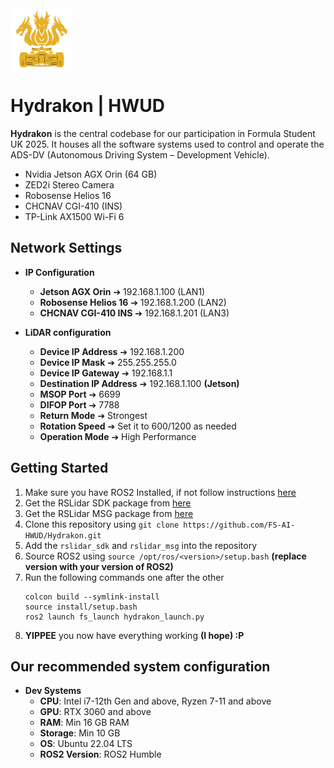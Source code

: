 <div style="display: flex; align-items: center;">
  <img src="images/HydrakonNoBGOrche.png" alt="Hydrakon Logo" width="100" />
</div>

# Hydrakon | HWUD
**Hydrakon** is the central codebase for our participation in Formula Student UK 2025. It houses all the software systems used to control and operate the ADS-DV (Autonomous Driving System – Development Vehicle).
- Nvidia Jetson AGX Orin (64 GB)
- ZED2i Stereo Camera
- Robosense Helios 16
- CHCNAV CGI-410 (INS)
- TP-Link AX1500 Wi-Fi 6

## Network Settings
- **IP Configuration**
  - **Jetson AGX Orin** ➔ 192.168.1.100 (LAN1)
  - **Robosense Helios 16** ➔ 192.168.1.200 (LAN2)
  - **CHCNAV CGI-410 INS** ➔ 192.168.1.201 (LAN3)

- **LiDAR configuration**
  - **Device IP Address** ➔ 192.168.1.200
  - **Device IP Mask** ➔ 255.255.255.0
  - **Device IP Gateway** ➔ 192.168.1.1
  - **Destination IP Address** ➔ 192.168.1.100 **(Jetson)**
  - **MSOP Port** ➔ 6699
  - **DIFOP Port** ➔ 7788
  - **Return Mode** ➔ Strongest
  - **Rotation Speed** ➔ Set it to 600/1200 as needed
  - **Operation Mode** ➔ High Performance

## Getting Started
1. Make sure you have ROS2 Installed, if not follow instructions [here](https://docs.ros.org/en/humble/Installation/Ubuntu-Install-Debs.html)
2. Get the RSLidar SDK package from [here](https://github.com/RoboSense-LiDAR/rslidar_sdk)
3. Get the RSLidar MSG package from [here](https://github.com/RoboSense-LiDAR/rslidar_msg)
4. Clone this repository using `git clone https://github.com/FS-AI-HWUD/Hydrakon.git`
5. Add the `rslidar_sdk` and  `rslidar_msg` into the repository
6. Source ROS2 using `source /opt/ros/<version>/setup.bash` **(replace version with your version of ROS2)**
7. Run the following commands one after the other
    ```shell
    colcon build --symlink-install
    source install/setup.bash
    ros2 launch fs_launch hydrakon_launch.py
    ```
8. **YIPPEE** you now have everything working **(I hope) :P**

## Our recommended system configuration
- **Dev Systems**
  - **CPU**: Intel i7-12th Gen and above, Ryzen 7-11 and above
  - **GPU**: RTX 3060 and above
  - **RAM**: Min 16 GB RAM
  - **Storage**: Min 10 GB
  - **OS**: Ubuntu 22.04 LTS
  - **ROS2 Version**: ROS2 Humble